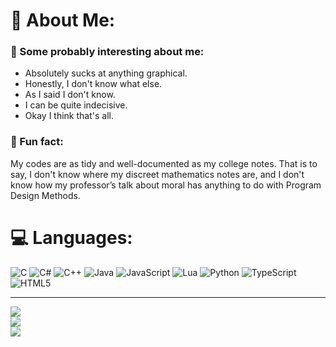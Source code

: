 # 💫 About Me:
### 🤔 Some probably interesting about me:
- Absolutely sucks at anything graphical.
- Honestly, I don't know what else.
- As I said I don't know.
- I can be quite indecisive.
- Okay I think that's all.

### 🧠 Fun fact:
My codes are as tidy and well-documented as my college notes. That is to say, I don't know where my discreet mathematics notes are, and I don't know how my professor’s talk about moral has anything to do with Program Design Methods.


# 💻 Languages:
![C](https://img.shields.io/badge/c-%2300599C.svg?style=flat&logo=c&logoColor=white) ![C#](https://img.shields.io/badge/c%23-%23239120.svg?style=flat&logo=csharp&logoColor=white) ![C++](https://img.shields.io/badge/c++-%2300599C.svg?style=flat&logo=c%2B%2B&logoColor=white) ![Java](https://img.shields.io/badge/java-%23ED8B00.svg?style=flat&logo=openjdk&logoColor=white) ![JavaScript](https://img.shields.io/badge/javascript-%23323330.svg?style=flat&logo=javascript&logoColor=%23F7DF1E) ![Lua](https://img.shields.io/badge/lua-%232C2D72.svg?style=flat&logo=lua&logoColor=white) ![Python](https://img.shields.io/badge/python-3670A0?style=flat&logo=python&logoColor=ffdd54) ![TypeScript](https://img.shields.io/badge/typescript-%23007ACC.svg?style=flat&logo=typescript&logoColor=white) ![HTML5](https://img.shields.io/badge/html5-%23E34F26.svg?style=flat&logo=html5&logoColor=white)

---
![](https://github-readme-stats.vercel.app/api?username=mossyegghead01&theme=dark&hide_border=false&include_all_commits=true&count_private=false)<br>
![](https://github-readme-streak-stats.herokuapp.com/?user=mossyegghead01&theme=dark&hide_border=false)<br>
![](https://github-readme-stats.vercel.app/api/top-langs/?username=mossyegghead01&theme=dark&hide_border=false&include_all_commits=true&count_private=false&layout=compact)<br>
